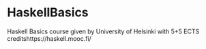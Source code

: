 # HaskellBasics
Haskell Basics course given by University of Helsinki with 5+5 ECTS creditshttps://haskell.mooc.fi/
